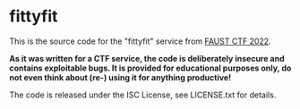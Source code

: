 fittyfit
===============

This is the source code for the "fittyfit" service from [FAUST CTF 2022](https://2022.faustctf.net).

**As it was written for a CTF service, the code is deliberately insecure and contains exploitable bugs. It
is provided for educational purposes only, do not even think about (re-) using it for anything productive!**

The code is released under the ISC License, see LICENSE.txt for details.
